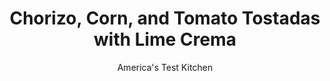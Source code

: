 ---
layout: ../../layouts/MarkdownPostLayout.astro
title: Chorizo, Corn, and Tomato Tostadas with Lime Crema
author: America's Test Kitchen
pubDate: 2023-03-15
description: "A handful of powerhouse ingredients helps these crunchy, flavorful tostadas come together quickly."
image_url: https://res.cloudinary.com/hksqkdlah/image/upload/ar_1:1,c_fill,dpr_2.0,f_auto,fl_lossy.progressive.strip_profile,g_faces:auto,q_auto:low,w_344/SFS_Chorizo_Corn_and_Tomato_Tostadas_with_Lime_Crema-B_009_1_lxx0jnv2_zivaay
tags: ["Main Courses","Mexican","Pork","Cookbook Collection"]
calories: 3855
protein: 35
carbohydrates: 116
fats: 46
fiber: 18
ingredients: ["1 (14-ounce) bag green, coleslaw mix","1 tablespoon, minced jarred jalapenos, plus 1⁄4 cup brine, divided","3/4 teaspoon plus 1/8 teaspoon, table salt, divided","1/2 cup, sour cream","3 tablespoons, lime juice (2 limes), divided","1 tablespoon, vegetable oil","3 cups, frozen corn, thawed","8 ounces, Spanish-style chorizo sausage, halved lengthwise and sliced 1⁄4 inch thick","6 ounces, cherry tomatoes, quartered","1 , (15-ounce) can black beans, rinsed","1/4 cup, chicken broth","12 (6-inch), corn tostadas"]
serves: 4
time: "30 minutes"
instructions: ["Adjust oven racks to upper-middle and lower-middle positions; heat oven to 450 degrees. Combine coleslaw, 3 tablespoons jalapeno brine, and ¼ teaspoon salt in bowl. Combine sour cream, 2 tablespoons lime juice, and ⅛ teaspoon salt in second bowl; set aside slaw and crema.","Heat oil in 12-inch nonstick skillet over medium-high heat until shimmering. Add corn, chorizo, and ¼ teaspoon salt and cook until warmed through, about 5 minutes. Off heat, stir in tomatoes and remaining 1 tablespoon lime juice.","Microwave beans, broth, jalapenos and remaining 1 tablespoon brine, and remaining ¼ teaspoon salt in bowl until hot, about 2 minutes. Mash beans with potato masher until spreadable, then spread evenly over tostadas. Divide tostadas between 2 rimmed baking sheets and bake until warmed through, about 5 minutes. Divide corn mixture among tostadas, then top with slaw and crema. Serve."]
nutrition: ["1912 mg Potassium, K","614 mg Phosphorus, P","120 mg Calcium, Ca","5 mg Iron, Fe","197 mg Magnesium, Mg","1643 mg Sodium, Na","4 mg Zinc, Zn","46 g Total lipid (fat)","11 mg Niacin","18 g Fatty acids, total monounsaturated","10 g Fatty acids, total polyunsaturated","1 mg Thiamin","62 mg Vitamin C, total ascorbic acid","69 mg Cholesterol","14 g Fatty acids, total saturated","18 g Fiber, total dietary","243 µg Folate, food","36 g Sugars, total","80 µg Vitamin K (phylloquinone)","572 g Water","116 g Carbohydrate, by difference","243 µg Folate, DFE","35 g Protein","3 mg Vitamin E (alpha-tocopherol)","1 µg Vitamin B-12","1 mg Vitamin B-6","138 µg Vitamin A, RAE","963 kcal Energy","3855 calories"]
notes: "Top these tostadas with fresh cilantro leaves and crumbled queso fresco."
---